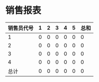 # 销售报表

|销售员代号|1    |2    |3    |4    |5    |总和 |
|-|-|-|-|-|-|-|
|1         |0    |0    |0    |0    |0    |0    |
|2         |0    |0    |0    |0    |0    |0    |
|3         |0    |0    |0    |0    |0    |0    |
|4         |0    |0    |0    |0    |0    |0    |
|总计      |0    |0    |0    |0    |0    |0    |
